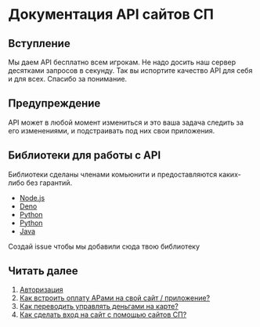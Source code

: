 # Документация API сайтов СП

## Вступление

Мы даем API бесплатно всем игрокам. Не надо досить наш сервер десятками запросов в секунду. Так вы испортите качество API для себя и для всех. Спасибо за понимание.

## Предупреждение

API может в любой момент измениться и это ваша задача следить за его изменениями, и подстраивать под них свои приложения.

## Библиотеки для работы с API

Библиотеки сделаны членами комьюнити и предоставляются каких-либо без гарантий.

- [Node.js](https://www.npmjs.com/package/spworlds)
- [Deno](https://crux.land/AdZBL)
- [Python](https://pypi.org/project/pyspapi/)
- [Python](https://pypi.org/project/Py-SPW/)
- [Java](https://github.com/ValeraShimchuck/JSP)

Создай issue чтобы мы добавили сюда твою библиотеку

## Читать далее

1. [Авторизация](AUTHORIZATION.md)
2. [Как встроить оплату АРами на свой сайт / приложение?](PAYMENTS.md)
3. [Как переводить управлять деньгами на карте?](CARD.md)
4. [Как сделать вход на сайт с помощью сайтов СП?](USERS.md)
